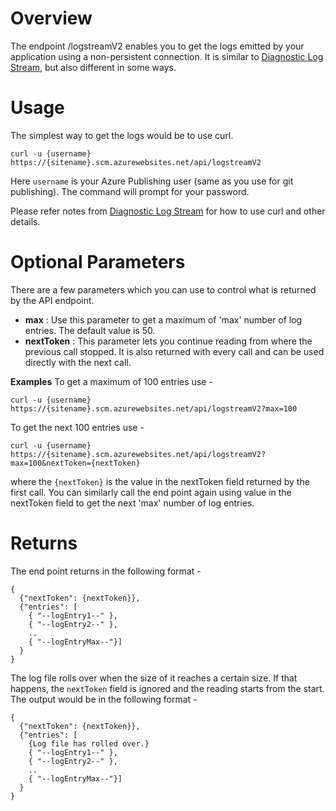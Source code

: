 # Overview
The endpoint /logstreamV2 enables you to get the logs emitted by your application using a non-persistent connection. It is similar to [Diagnostic Log Stream](https://github.com/projectkudu/kudu/wiki/Diagnostic-Log-Stream), but also different in some ways.

# Usage
The simplest way to get the logs would be to use curl. 
```
curl -u {username} https://{sitename}.scm.azurewebsites.net/api/logstreamV2
```
Here `username` is your Azure Publishing user (same as you use for git publishing). The command will prompt for your password.

Please refer notes from [Diagnostic Log Stream](https://github.com/projectkudu/kudu/wiki/Diagnostic-Log-Stream) for how to use curl and other details.

# Optional Parameters
There are a few parameters which you can use to control what is returned by the API endpoint.
* **max** : Use this parameter to get a maximum of 'max' number of log entries. The default value is 50.
* **nextToken** : This parameter lets you continue reading from where the previous call stopped. It is also returned with every call and can be used directly with the next call.

**Examples** 
To get a maximum of 100 entries use -
```
curl -u {username} https://{sitename}.scm.azurewebsites.net/api/logstreamV2?max=100
```
To get the next 100 entries use -
```
curl -u {username} https://{sitename}.scm.azurewebsites.net/api/logstreamV2?max=100&nextToken={nextToken}
```
where the `{nextToken}` is the value in the nextToken field returned by the first call. You can similarly call the end point again using value in the nextToken field to get the next 'max' number of log entries.

# Returns

The end point returns in the following format - 
```
{
  {"nextToken": {nextToken}},
  {"entries": [
    { "--logEntry1--" },
    { "--logEntry2--" },
    ..
    { "--logEntryMax--"}]
  }
}
```
The log file rolls over when the size of it reaches a certain size. If that happens, the `nextToken` field is ignored and the reading starts from the start. The output would be in the following format -
```
{
  {"nextToken": {nextToken}},
  {"entries": [
    {Log file has rolled over.}
    { "--logEntry1--" },
    { "--logEntry2--" },
    ..
    { "--logEntryMax--"}]
  }
}
```

